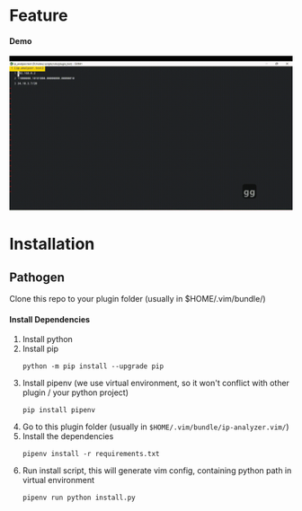 # Feature

#### Demo
![Demo](docs/demo.gif)

# Installation
## Pathogen

Clone this repo to your plugin folder (usually in $HOME/.vim/bundle/)

#### Install Dependencies
1. Install python
2. Install pip
    ```
    python -m pip install --upgrade pip 
    ```
3. Install pipenv (we use virtual environment, so it won't conflict with other plugin / your python project)
    ```
    pip install pipenv
    ```
4. Go to this plugin folder (usually in `$HOME/.vim/bundle/ip-analyzer.vim/`)
5. Install the dependencies
    ```
    pipenv install -r requirements.txt 
    ```
6. Run install script, this will generate vim config, containing python path in virtual environment
    ```
    pipenv run python install.py
    ```
